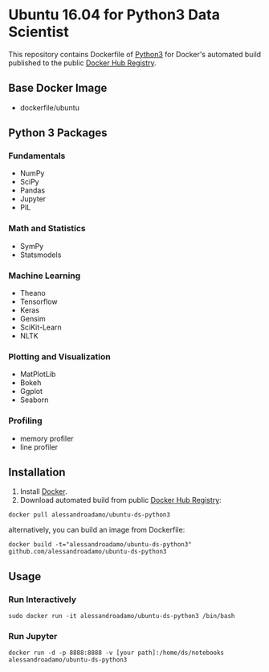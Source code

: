 # Ubuntu 16.04 for Python3 Data Scientist
This repository contains Dockerfile of [Python3](https://www.python.org/download/releases/3.0/) for Docker's automated build published to the public [Docker Hub Registry](https://hub.docker.com/).

## Base Docker Image
* dockerfile/ubuntu

## Python 3 Packages

### Fundamentals
* NumPy
* SciPy
* Pandas
* Jupyter
* PIL

### Math and Statistics
* SymPy
* Statsmodels

### Machine Learning
* Theano
* Tensorflow
* Keras
* Gensim
* SciKit-Learn
* NLTK

### Plotting and Visualization
* MatPlotLib
* Bokeh
* Ggplot
* Seaborn

### Profiling
* memory profiler
* line profiler

## Installation 
1. Install [Docker](https://docs.docker.com/engine/installation/).
2. Download automated build from public [Docker Hub Registry](https://hub.docker.com/): 
```{engine=bash}
docker pull alessandroadamo/ubuntu-ds-python3
```
alternatively, you can build an image from Dockerfile: 
```{engine=bash}
docker build -t="alessandroadamo/ubuntu-ds-python3" github.com/alessandroadamo/ubuntu-ds-python3
```

## Usage

### Run Interactively
```{engine=bash}
sudo docker run -it alessandroadamo/ubuntu-ds-python3 /bin/bash
```

### Run Jupyter
```{engine=bash}
docker run -d -p 8888:8888 -v [your path]:/home/ds/notebooks alessandroadamo/ubuntu-ds-python3
```
